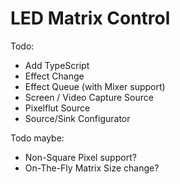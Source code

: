 # LED Matrix Control
Todo:
- Add TypeScript
- Effect Change
- Effect Queue (with Mixer support)
- Screen / Video Capture Source
- Pixelflut Source
- Source/Sink Configurator

Todo maybe:
- Non-Square Pixel support?
- On-The-Fly Matrix Size change?
